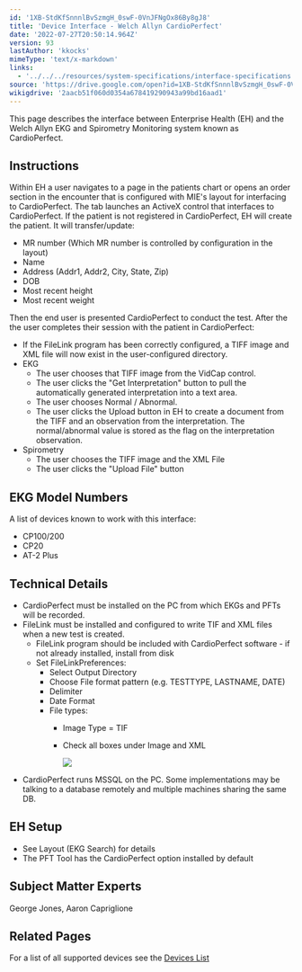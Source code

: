 ```yaml
---
id: '1XB-StdKfSnnnlBvSzmgH_0swF-0VnJFNgOx86By8gJ8'
title: 'Device Interface - Welch Allyn CardioPerfect'
date: '2022-07-27T20:50:14.964Z'
version: 93
lastAuthor: 'kkocks'
mimeType: 'text/x-markdown'
links:
  - '../../../resources/system-specifications/interface-specifications.md'
source: 'https://drive.google.com/open?id=1XB-StdKfSnnnlBvSzmgH_0swF-0VnJFNgOx86By8gJ8'
wikigdrive: '2aacb51f060d0354a678419290943a99bd16aad1'
---
```

This page describes the interface between Enterprise Health (EH) and the Welch Allyn EKG and Spirometry Monitoring system known as CardioPerfect.

## Instructions

Within EH a user navigates to a page in the patients chart or opens an order section in the encounter that is configured with MIE's layout for interfacing to CardioPerfect. The tab launches an ActiveX control that interfaces to CardioPerfect. If the patient is not registered in CardioPerfect, EH will create the patient. It will transfer/update:

* MR number (Which MR number is controlled by configuration in the layout)
* Name
* Address (Addr1, Addr2, City, State, Zip)
* DOB
* Most recent height
* Most recent weight

Then the end user is presented CardioPerfect to conduct the test. After the the user completes their session with the patient in CardioPerfect:

* If the FileLink program has been correctly configured, a TIFF image and XML file will now exist in the user-configured directory.
* EKG
    * The user chooses that TIFF image from the VidCap control.
    * The user clicks the "Get Interpretation" button to pull the automatically generated interpretation into a text area.
    * The user chooses Normal / Abnormal.
    * The user clicks the Upload button in EH to create a document from the TIFF and an observation from the interpretation. The normal/abnormal value is stored as the flag on the interpretation observation.
* Spirometry
    * The user chooses the TIFF image and the XML File
    * The user clicks the "Upload File" button

## EKG Model Numbers

A list of devices known to work with this interface:

* CP100/200
* CP20
* AT-2 Plus

## Technical Details

* CardioPerfect must be installed on the PC from which EKGs and PFTs will be recorded.
* FileLink must be installed and configured to write TIF and XML files when a new test is created.
    * FileLink program should be included with CardioPerfect software - if not already installed, install from disk
    * Set FileLinkPreferences:
        * Select Output Directory
        * Choose File format pattern (e.g. TESTTYPE, LASTNAME, DATE)
        * Delimiter
        * Date Format
        * File types:
            * Image Type = TIF
            * Check all boxes under Image and XML

                ![](../device-interface-welch-allyn-cardioperfect.assets/8ddbad35e0aa4f9ea75aa7354c83adc3.png)
* CardioPerfect runs MSSQL on the PC. Some implementations may be talking to a database remotely and multiple machines sharing the same DB.

## EH Setup

* See Layout (EKG Search) for details
* The PFT Tool has the CardioPerfect option installed by default

## Subject Matter Experts

George Jones, Aaron Capriglione

## Related Pages

For a list of all supported devices see the [Devices List](../../../resources/system-specifications/interface-specifications.md)
